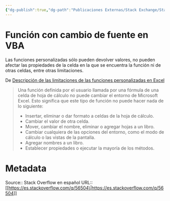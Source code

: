 ```yaml
---
{"dg-publish":true,"dg-path":"Publicaciones Externas/Stack Exchange/Stack Overflow en español/es.stackoverflow.com-56504.md","permalink":"/publicaciones-externas/stack-exchange/stack-overflow-en-espanol/es-stackoverflow-com-56504/","title":"Función con cambio de fuente en VBA","hide":true,"noteIcon":"\"0\"","created":"2024-04-03T12:49:10.417-06:00","updated":"2024-04-05T16:43:49.534-06:00"}
---
```


# Función con cambio de fuente en VBA

Las funciones personalizadas sólo pueden devolver valores, no pueden afectar las propiedades de la celda en la que se encuentra la función ni de otras celdas, entre otras limitaciones.

De [Descripción de las limitaciones de las funciones personalizadas en Excel][1]

> Una función definida por el usuario llamada por una fórmula de una
> celda de hoja de cálculo no puede cambiar el entorno de Microsoft
> Excel. Esto significa que este tipo de función no puede hacer nada de
> lo siguiente:
> 
> - Insertar, eliminar o dar formato a celdas de la hoja de cálculo.
> - Cambiar el valor de otra celda.
> - Mover, cambiar el nombre, eliminar o agregar hojas a un libro.
> - Cambiar cualquiera de las opciones del entorno, como el modo de cálculo o las vistas de la pantalla.
> - Agregar nombres a un libro.
> - Establecer propiedades o ejecutar la mayoría de los métodos.

  [1]: https://support.microsoft.com/es-mx/help/170787/description-of-limitations-of-custom-functions-in-excel

# Metadata
Source:: Stack Overflow en español
URL:: [[https://es.stackoverflow.com/q/56504\|https://es.stackoverflow.com/q/56504]]

